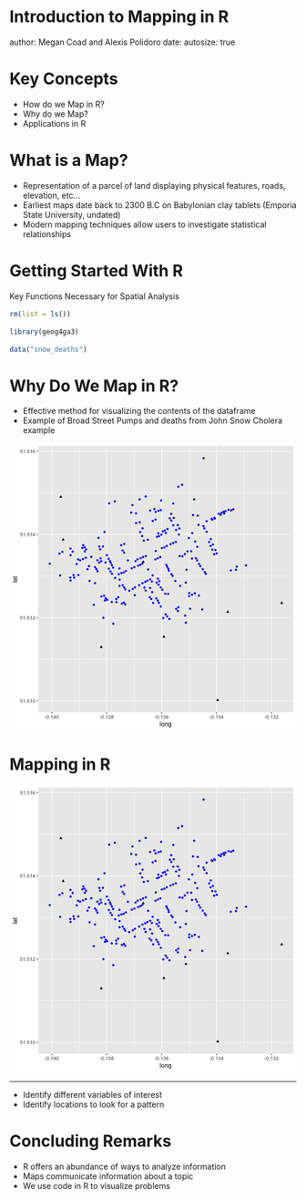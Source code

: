 Introduction to Mapping in R 
========================================================
author: Megan Coad and Alexis Polidoro
date: 
autosize: true

Key Concepts
========================================================

- How do we Map in R? 
- Why do we Map? 
- Applications in R 


What is a Map? 
========================================================
- Representation of a parcel of land displaying physical features, roads, elevation, etc... 
- Earliest maps date back to 2300 B.C on Babylonian clay  tablets (Emporia State University, undated)
- Modern mapping techniques allow users to investigate statistical relationships 

Getting Started With R 
========================================================

Key Functions Necessary for Spatial Analysis 


```r
rm(list = ls())
```


```r
library(geog4ga3)
```


```r
data("snow_deaths")
```


Why Do We Map in R? 
========================================================

- Effective method for visualizing the contents of the dataframe
- Example of Broad Street Pumps and deaths from John Snow Cholera example

![plot of chunk unnamed-chunk-4](02-introduction-to-mapping-slides-figure/unnamed-chunk-4-1.png)


Mapping in R
========================================================

![plot of chunk unnamed-chunk-5](02-introduction-to-mapping-slides-figure/unnamed-chunk-5-1.png)

***

- Identify different variables of interest
- Identify locations to look for a pattern

Concluding Remarks
========================================================


- R offers an abundance of ways to analyze information 
- Maps communicate information about a topic 
- We use code in R to visualize problems 


